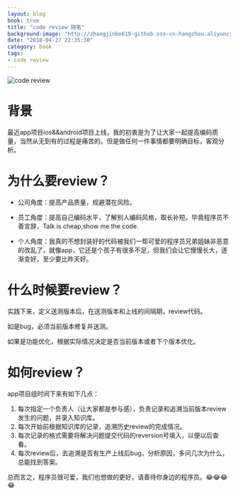 ```yaml
---
layout: blog
book: true
title: "code review 随笔"
background-image: "http://zhangjinbo619-github.oss-cn-hangzhou.aliyuncs.com/zhangjinbo619.github.io/codereview.jpg"
date: "2018-04-27 22:35:30"
category: book
tags:
- code review
---
```


![code review](http://zhangjinbo619-github.oss-cn-hangzhou.aliyuncs.com/zhangjinbo619.github.io/codereview.jpg)

# 背景
   最近app项目ios&&android项目上线，我的初衷是为了让大家一起提高编码质量，当然从无到有的过程是痛苦的。但是做任何一件事情都要明确目标，客观分析。


# 为什么要review？
  - 公司角度：提高产品质量，规避潜在风险。

  - 员工角度：提高自己编码水平，了解别人编码风格，取长补短。毕竟程序员不善言辞，Talk is cheap,show me the code.

  - 个人角度：我真的不想封装好的代码被我们一帮可爱的程序员兄弟姐妹非恶意的改乱了，就像app，它还是个孩子有很多不足，但我们会让它慢慢长大，逐渐变好，至少要比昨天好。


# 什么时候要review？
实践下来，定义送测版本后，在送测版本和上线的间隔期，review代码。

如是bug，必须当前版本修复并送测。

如果是功能优化，根据实际情况决定是否当前版本或者下个版本优化。


# 如何review？

app项目组时间下来有如下几点：
 1. 每次指定一个负责人（让大家都是参与感），负责记录和追溯当前版本review发生的问题，并录入知识库。
 2. 每次开始前根据知识库的记录，追溯历史review的完成情况。
 3. 每次记录的格式需要将解决问题提交代码的reversion号填入，以便以后查看。
 4. 每次review后，去追溯是否有生产上线后bug，分析原因，多问几次为什么，总能找到答案。


总而言之，程序员很可爱，我们也想做的更好，请善待你身边的程序员。😂😂😂😂